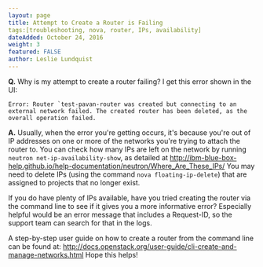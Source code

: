 ```yaml
---
layout: page
title: Attempt to Create a Router is Failing
tags:[troubleshooting, nova, router, IPs, availability]
dateAdded: October 24, 2016
weight: 3
featured: FALSE
author: Leslie Lundquist
---
```


**Q.** Why is my attempt to create a router failing? I get this error shown in the UI:
```
Error: Router `test-pavan-router was created but connecting to an external network failed. The created router has been deleted, as the overall operation failed.
```

**A.** Usually, when the error you're getting occurs, it's because you're out of IP addresses on one or more of the networks you're trying to attach the router to. You can check how many IPs are left on the network by running `neutron net-ip-availability-show`, as detailed at http://ibm-blue-box-help.github.io/help-documentation/neutron/Where_Are_These_IPs/ You may need to delete IPs (using the command `nova floating-ip-delete`) that are assigned to projects that no longer exist.

If you do have plenty of IPs available, have you tried creating the router via the command line to see if it gives you a more informative error? Especially helpful would be an error message that includes a Request-ID, so the support team can search for that in the logs.

A step-by-step user guide on how to create a router from the command line can be found at: http://docs.openstack.org/user-guide/cli-create-and-manage-networks.html Hope this helps!

